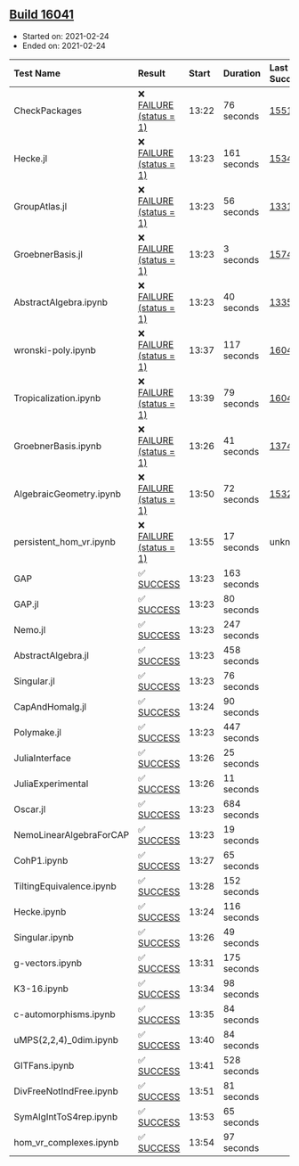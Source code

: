## [Build 16041](https://oscarci.mathematik.uni-kl.de/job/oscar/16041/)

* Started on: 2021-02-24
* Ended on: 2021-02-24

| Test Name    | Result | Start | Duration | Last Success | First Failure |
|:-------------|:-------|:------|:---------|:-------------|:--------------|
| CheckPackages | ❌ [FAILURE (status = 1)](https://oscarci.mathematik.uni-kl.de/job/oscar/16041/artifact/logs/build-16041/CheckPackages.log) | 13:22 | 76 seconds | [15514](https://oscarci.mathematik.uni-kl.de/job/oscar/15514/) | [15515](https://oscarci.mathematik.uni-kl.de/job/oscar/15515/) |
| Hecke.jl | ❌ [FAILURE (status = 1)](https://oscarci.mathematik.uni-kl.de/job/oscar/16041/artifact/logs/build-16041/Hecke.jl.log) | 13:23 | 161 seconds | [15344](https://oscarci.mathematik.uni-kl.de/job/oscar/15344/) | [15348](https://oscarci.mathematik.uni-kl.de/job/oscar/15348/) |
| GroupAtlas.jl | ❌ [FAILURE (status = 1)](https://oscarci.mathematik.uni-kl.de/job/oscar/16041/artifact/logs/build-16041/GroupAtlas.jl.log) | 13:23 | 56 seconds | [13311](https://oscarci.mathematik.uni-kl.de/job/oscar/13311/) | [13312](https://oscarci.mathematik.uni-kl.de/job/oscar/13312/) |
| GroebnerBasis.jl | ❌ [FAILURE (status = 1)](https://oscarci.mathematik.uni-kl.de/job/oscar/16041/artifact/logs/build-16041/GroebnerBasis.jl.log) | 13:23 | 3 seconds | [15745](https://oscarci.mathematik.uni-kl.de/job/oscar/15745/) | [15746](https://oscarci.mathematik.uni-kl.de/job/oscar/15746/) |
| AbstractAlgebra.ipynb | ❌ [FAILURE (status = 1)](https://oscarci.mathematik.uni-kl.de/job/oscar/16041/artifact/logs/build-16041/AbstractAlgebra.ipynb.log) | 13:23 | 40 seconds | [13355](https://oscarci.mathematik.uni-kl.de/job/oscar/13355/) | [13356](https://oscarci.mathematik.uni-kl.de/job/oscar/13356/) |
| wronski-poly.ipynb | ❌ [FAILURE (status = 1)](https://oscarci.mathematik.uni-kl.de/job/oscar/16041/artifact/logs/build-16041/wronski-poly.ipynb.log) | 13:37 | 117 seconds | [16040](https://oscarci.mathematik.uni-kl.de/job/oscar/16040/) | [16041](https://oscarci.mathematik.uni-kl.de/job/oscar/16041/) |
| Tropicalization.ipynb | ❌ [FAILURE (status = 1)](https://oscarci.mathematik.uni-kl.de/job/oscar/16041/artifact/logs/build-16041/Tropicalization.ipynb.log) | 13:39 | 79 seconds | [16040](https://oscarci.mathematik.uni-kl.de/job/oscar/16040/) | [16041](https://oscarci.mathematik.uni-kl.de/job/oscar/16041/) |
| GroebnerBasis.ipynb | ❌ [FAILURE (status = 1)](https://oscarci.mathematik.uni-kl.de/job/oscar/16041/artifact/logs/build-16041/GroebnerBasis.ipynb.log) | 13:26 | 41 seconds | [13748](https://oscarci.mathematik.uni-kl.de/job/oscar/13748/) | [13749](https://oscarci.mathematik.uni-kl.de/job/oscar/13749/) |
| AlgebraicGeometry.ipynb | ❌ [FAILURE (status = 1)](https://oscarci.mathematik.uni-kl.de/job/oscar/16041/artifact/logs/build-16041/AlgebraicGeometry.ipynb.log) | 13:50 | 72 seconds | [15322](https://oscarci.mathematik.uni-kl.de/job/oscar/15322/) | [15323](https://oscarci.mathematik.uni-kl.de/job/oscar/15323/) |
| persistent_hom_vr.ipynb | ❌ [FAILURE (status = 1)](https://oscarci.mathematik.uni-kl.de/job/oscar/16041/artifact/logs/build-16041/persistent_hom_vr.ipynb.log) | 13:55 | 17 seconds | unknown | unknown |
| GAP | ✅ [SUCCESS](https://oscarci.mathematik.uni-kl.de/job/oscar/16041/artifact/logs/build-16041/GAP.log) | 13:23 | 163 seconds |  |  |
| GAP.jl | ✅ [SUCCESS](https://oscarci.mathematik.uni-kl.de/job/oscar/16041/artifact/logs/build-16041/GAP.jl.log) | 13:23 | 80 seconds |  |  |
| Nemo.jl | ✅ [SUCCESS](https://oscarci.mathematik.uni-kl.de/job/oscar/16041/artifact/logs/build-16041/Nemo.jl.log) | 13:23 | 247 seconds |  |  |
| AbstractAlgebra.jl | ✅ [SUCCESS](https://oscarci.mathematik.uni-kl.de/job/oscar/16041/artifact/logs/build-16041/AbstractAlgebra.jl.log) | 13:23 | 458 seconds |  |  |
| Singular.jl | ✅ [SUCCESS](https://oscarci.mathematik.uni-kl.de/job/oscar/16041/artifact/logs/build-16041/Singular.jl.log) | 13:23 | 76 seconds |  |  |
| CapAndHomalg.jl | ✅ [SUCCESS](https://oscarci.mathematik.uni-kl.de/job/oscar/16041/artifact/logs/build-16041/CapAndHomalg.jl.log) | 13:24 | 90 seconds |  |  |
| Polymake.jl | ✅ [SUCCESS](https://oscarci.mathematik.uni-kl.de/job/oscar/16041/artifact/logs/build-16041/Polymake.jl.log) | 13:23 | 447 seconds |  |  |
| JuliaInterface | ✅ [SUCCESS](https://oscarci.mathematik.uni-kl.de/job/oscar/16041/artifact/logs/build-16041/JuliaInterface.log) | 13:26 | 25 seconds |  |  |
| JuliaExperimental | ✅ [SUCCESS](https://oscarci.mathematik.uni-kl.de/job/oscar/16041/artifact/logs/build-16041/JuliaExperimental.log) | 13:26 | 11 seconds |  |  |
| Oscar.jl | ✅ [SUCCESS](https://oscarci.mathematik.uni-kl.de/job/oscar/16041/artifact/logs/build-16041/Oscar.jl.log) | 13:23 | 684 seconds |  |  |
| NemoLinearAlgebraForCAP | ✅ [SUCCESS](https://oscarci.mathematik.uni-kl.de/job/oscar/16041/artifact/logs/build-16041/NemoLinearAlgebraForCAP.log) | 13:23 | 19 seconds |  |  |
| CohP1.ipynb | ✅ [SUCCESS](https://oscarci.mathematik.uni-kl.de/job/oscar/16041/artifact/logs/build-16041/CohP1.ipynb.log) | 13:27 | 65 seconds |  |  |
| TiltingEquivalence.ipynb | ✅ [SUCCESS](https://oscarci.mathematik.uni-kl.de/job/oscar/16041/artifact/logs/build-16041/TiltingEquivalence.ipynb.log) | 13:28 | 152 seconds |  |  |
| Hecke.ipynb | ✅ [SUCCESS](https://oscarci.mathematik.uni-kl.de/job/oscar/16041/artifact/logs/build-16041/Hecke.ipynb.log) | 13:24 | 116 seconds |  |  |
| Singular.ipynb | ✅ [SUCCESS](https://oscarci.mathematik.uni-kl.de/job/oscar/16041/artifact/logs/build-16041/Singular.ipynb.log) | 13:26 | 49 seconds |  |  |
| g-vectors.ipynb | ✅ [SUCCESS](https://oscarci.mathematik.uni-kl.de/job/oscar/16041/artifact/logs/build-16041/g-vectors.ipynb.log) | 13:31 | 175 seconds |  |  |
| K3-16.ipynb | ✅ [SUCCESS](https://oscarci.mathematik.uni-kl.de/job/oscar/16041/artifact/logs/build-16041/K3-16.ipynb.log) | 13:34 | 98 seconds |  |  |
| c-automorphisms.ipynb | ✅ [SUCCESS](https://oscarci.mathematik.uni-kl.de/job/oscar/16041/artifact/logs/build-16041/c-automorphisms.ipynb.log) | 13:35 | 84 seconds |  |  |
| uMPS(2,2,4)_0dim.ipynb | ✅ [SUCCESS](https://oscarci.mathematik.uni-kl.de/job/oscar/16041/artifact/logs/build-16041/uMPS-2-2-4-_0dim.ipynb.log) | 13:40 | 84 seconds |  |  |
| GITFans.ipynb | ✅ [SUCCESS](https://oscarci.mathematik.uni-kl.de/job/oscar/16041/artifact/logs/build-16041/GITFans.ipynb.log) | 13:41 | 528 seconds |  |  |
| DivFreeNotIndFree.ipynb | ✅ [SUCCESS](https://oscarci.mathematik.uni-kl.de/job/oscar/16041/artifact/logs/build-16041/DivFreeNotIndFree.ipynb.log) | 13:51 | 81 seconds |  |  |
| SymAlgIntToS4rep.ipynb | ✅ [SUCCESS](https://oscarci.mathematik.uni-kl.de/job/oscar/16041/artifact/logs/build-16041/SymAlgIntToS4rep.ipynb.log) | 13:53 | 65 seconds |  |  |
| hom_vr_complexes.ipynb | ✅ [SUCCESS](https://oscarci.mathematik.uni-kl.de/job/oscar/16041/artifact/logs/build-16041/hom_vr_complexes.ipynb.log) | 13:54 | 97 seconds |  |  |
